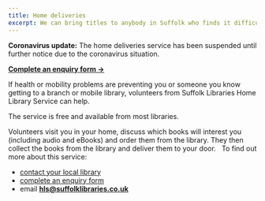 ```yaml
---
title: Home deliveries
excerpt: We can bring titles to anybody in Suffolk who finds it difficult to get to one of our libraries, including home care residents.
---
```


**Coronavirus update:** The home deliveries service has been suspended until further notice due to the coronavirus situation.

**<a href="/visit/home-deliveries/enquiry/">Complete an enquiry form &rarr;</a>**

If health or mobility problems are preventing you or someone you know getting to a branch or mobile library, volunteers from Suffolk Libraries Home Library Service can help.

The service is free and available from most libraries.

Volunteers visit you in your home, discuss which books will interest you (including audio and eBooks) and order them from the library. They then collect the books from the library and deliver them to your door.
 
To find out more about this service:

- <a href="/visit/locations-and-times/">contact your local library</a>
- <a href="/visit/home-deliveries/enquiry/">complete an enquiry form</a>
- email **hls@suffolklibraries.co.uk**
